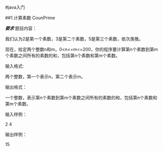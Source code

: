 #java入门

##1.计算素数  CounPrime

***要求***
题目内容：

我们认为2是第一个素数，3是第二个素数，5是第三个素数，依次类推。

现在，给定两个整数n和m，0<n<=m<=200，你的程序要计算第n个素数到第m个素数之间所有的素数的和，包括第n个素数和第m个素数。


输入格式:

两个整数，第一个表示n，第二个表示m。


输出格式：

一个整数，表示第n个素数到第m个素数之间所有的素数的和，包括第n个素数和第m个素数。


输入样例：

2 4


输出样例：

15